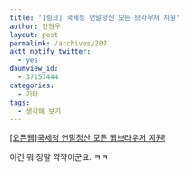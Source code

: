 ```yaml
---
title: '[링크] 국세청 연말정산 모든 브라우저 지원'
author: 안형우
layout: post
permalink: /archives/207
aktt_notify_twitter:
  - yes
daumview_id:
  - 37157444
categories:
  - 기타
tags:
  - 생각해 보기
---
```

<a href="http://openweb.or.kr/?p=2001" target="_blank">[오픈웹]국세청 연말정산 모든 웹브라우저 지원!</a>

이건 뭐 정말 꺅꺅이군요. ㅋㅋ